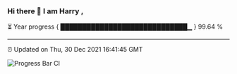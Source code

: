 ### Hi there 👋 I am Harry , 

⏳ Year progress { █████████████████████████████▁ } 99.64 %

---

⏰ Updated on Thu, 30 Dec 2021 16:41:45 GMT

![Progress Bar CI](https://github.com/duykhang68/duykhang68/workflows/Progress%20Bar%20CI/badge.svg)
